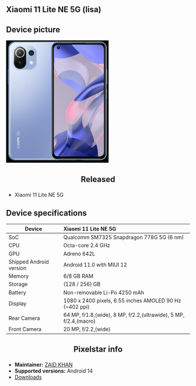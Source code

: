 ## Xiaomi 11 Lite NE 5G (lisa)

## Device picture
![Xiaomi 11 Lite NE 5G](/images/lisa.png "Xiaomi 11 Lite NE 5G")

## <p align="center"> Released </p>
- Xiaomi 11 Lite NE 5G 


## Device specifications
| Device                  | Xiaomi 11 Lite NE 5G                                                |
| ----------------------- | :------------------------------------------                         |
| SoC                     | Qualcomm SM7325 Snapdragon 778G 5G (6 nm)                           |
| CPU                     | Octa-core 2.4 GHz                                                   |
| GPU                     | Adreno 642L                                                         |
| Shipped Android version | Android 11.0 with MIUI 12                                           |
| Memory                  | 6/8 GB RAM                                                          |
| Storage                 | (128 / 256) GB                                                      |
| Battery                 | Non-removable Li-Po 4250 mAh                                        |
| Display                 | 1080 x 2400 pixels, 6.55 inches AMOLED 90 Hz (~402 ppi)             |
| Rear Camera             | 64 MP, f/1.8,(wide), 8 MP, f/2.2,(ultrawide), 5 MP, f/2.4,(macro)   |
| Front Camera            | 20 MP, f/2.2,(wide)                                                 |

## <p align="center"> Pixelstar info </p>
* **Maintainer:**	  [ZAID KHAN](https://github.com/zaidkhan0997)
* **Supported versions:** Android 14
* [Downloads](https://sourceforge.net/projects/pixelstar/files/lisa/)
